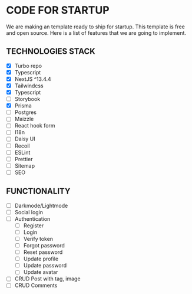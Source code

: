# CODE FOR STARTUP
We are making an template ready to ship for startup. This template is free and open source. Here is a list of features that we are going to implement.

## TECHNOLOGIES STACK
- [x] Turbo repo  
- [x] Typescript
- [x] NextJS ^13.4.4  
- [x] Tailwindcss
- [x] Typescript
- [ ] Storybook
- [x] Prisma
- [ ] Postgres
- [ ] Maizzle 
- [ ] React hook form
- [ ] I18n
- [ ] Daisy UI
- [ ] Recoil
- [ ] ESLint
- [ ] Prettier
- [ ] Sitemap
- [ ] SEO

## FUNCTIONALITY
- [ ] Darkmode/Lightmode
- [ ] Social login
- [ ] Authentication
  - [ ] Register
  - [ ] Login
  - [ ] Verify token
  - [ ] Forgot password
  - [ ] Reset password
  - [ ] Update profile
  - [ ] Update password
  - [ ] Update avatar
- [ ] CRUD Post with tag, image
- [ ] CRUD Comments
